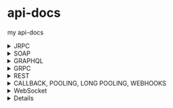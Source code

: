 # api-docs
my api-docs
<details>
  <summary>JRPC</summary>
  <h3>https://playground.open-rpc.org/</h3>
<h3>Основная структура</h3>
<ol>
<li><strong>openrpc</strong>: Указывает версию OpenRPC, которую следует использовать.</li>
<li><strong>info</strong>: Содержит метаинформацию о данной API-спецификации.
<ul>
<li><strong>version</strong>: Версия API.</li>
<li><strong>title</strong>: Название API.</li>
</ul>
</li>
<li><strong>servers</strong>: Список серверов, на которых работает API.
<ul>
<li><strong>name</strong>: Имя сервера.</li>
<li><strong>url</strong>: URL сервера, может содержать переменные.</li>
<li><strong>variables</strong>: Определение переменных, используемых в URL.
<ul>
<li><strong>version</strong>: Переменная для версионирования API, может быть "v1" или "v2".</li>
</ul>
</li>
</ul>
</li>
</ol>
<h3>Методы</h3>
<ol>
<li><strong>methods</strong>: Описание всех методов, которые API поддерживает.
<ul>
<li><strong>name</strong>: Имя метода.</li>
<li><strong>summary</strong>: Краткое описание метода.</li>
<li><strong>description</strong>: Подробное описание метода.</li>
</ul>
</li>
</ol>
<h4>Параметры метода</h4>
<ol>
<li><strong>params</strong>: Описание параметров, которые принимает метод.
<ul>
<li><strong>name</strong>: Имя параметра.</li>
<li><strong>description</strong>: Описание параметра.</li>
<li><strong>schema</strong>: Схема данных параметра (тип данных, возможные значения и т. д.).</li>
</ul>
</li>
</ol>
<h4>Результат метода</h4>
<ol>
<li><strong>result</strong>: Описание возможного результата выполнения метода.
<ul>
<li><strong>name</strong>: Имя результата.</li>
<li><strong>description</strong>: Описание результата.</li>
<li><strong>schema</strong>: Схема данных результата (тип данных, свойства и т. д.).</li>
</ul>
</li>
</ol>
<h4>Ошибки</h4>
<ol>
<li><strong>errors</strong>: Описание возможных ошибок, которые может вернуть метод.
<ul>
<li><strong>name</strong>: Имя ошибки.</li>
<li><strong>code</strong>: Код ошибки.</li>
<li><strong>message</strong>: Описание ошибки.</li>
<li><strong>data</strong>: Тип данных, которые могут быть приложены к ошибке.</li>
</ul>
</li>
</ol>
<h4>Примеры</h4>
<ol>
<li><strong>examples</strong>: Примеры использования метода.
<ul>
<li><strong>name</strong>: Имя примера.</li>
<li><strong>params</strong>: Используемые параметры в примере.</li>
<li><strong>result</strong>: Ожидаемый результат в примере.</li>
</ul>
</li>
</ol>
</details>

<details>
  <summary>SOAP</summary>
<h3>Объявления пространства имен и общие атрибуты</h3>
<ol>
<li>
<p><code>&lt;?xml version="1.0" encoding="UTF-8"?&gt;</code>: Эта строка объявляет версию XML и кодировку документа.</p>
</li>
<li>
<p><code>&lt;wsdl:definitions ... &gt;</code>: Этот элемент является корневым элементом для WSDL. Он объявляет все пространства имен и атрибуты, которые будут использоваться в этом WSDL документе.</p>
<ul>
<li><code>xmlns:soap</code>: Объявляет пространство имен для SOAP. Стандартный URL<span>&nbsp;</span><code>http://schemas.xmlsoap.org/wsdl/soap/</code><span>&nbsp;</span>используется для обозначения версии SOAP 1.1.</li>
<li><code>xmlns:tns</code>: Пространство имен для нашей конкретной службы. Здесь<span>&nbsp;</span><code>tns</code><span>&nbsp;</span>обозначает "Target Namespace".</li>
<li><code>xmlns:wsdl</code>: Стандартное пространство имен для WSDL.</li>
<li><code>xmlns:xsd</code>: Стандартное пространство имен для XML Schema.</li>
<li><code>targetNamespace</code>: Обозначает URL, который уникально идентифицирует наш веб-сервис.</li>
</ul>
</li>
</ol>
<h3>Определения типов</h3>
<ol>
<li>
<p><code>&lt;wsdl:types&gt;</code>: Элемент, который содержит определения всех типов данных, используемых в веб-сервисе.</p>
</li>
<li>
<p><code>&lt;xsd:schema targetNamespace="http://www.example.com/taskmanagement"&gt;</code>: Этот элемент определяет схему и использует то же пространство имен, что и весь веб-сервис.</p>
</li>
<li>
<p><code>&lt;xsd:element name="Task"&gt; ... &lt;/xsd:element&gt;</code>: Определяет структуру "Task", которая будет использована в сообщениях.</p>
</li>
</ol>
<h3>Определения сообщений</h3>
<ol>
<li><code>&lt;wsdl:message name="CreateTaskRequest"&gt; ... &lt;/wsdl:message&gt;</code>: Этот элемент определяет структуру входящего сообщения для операции<span>&nbsp;</span><code>CreateTask</code>.</li>
</ol>
<h3>Определения порта</h3>
<ol>
<li><code>&lt;wsdl:portType name="TaskManagementPortType"&gt; ... &lt;/wsdl:portType&gt;</code>: Элемент<span>&nbsp;</span><code>portType</code><span>&nbsp;</span>определяет набор операций, которые можно выполнить с веб-сервисом.</li>
</ol>
<h3>Определения привязки</h3>
<ol>
<li>
<p><code>&lt;wsdl:binding name="TaskManagementBinding" type="tns:TaskManagementPortType"&gt; ... &lt;/wsdl:binding&gt;</code>: Элемент<span>&nbsp;</span><code>binding</code><span>&nbsp;</span>описывает конкретные протоколы и форматы данных для операций и сообщений, определенных в<span>&nbsp;</span><code>portType</code>.</p>
</li>
<li>
<p><code>&lt;soap:binding style="document" transport="http://schemas.xmlsoap.org/soap/http"/&gt;</code>: Этот элемент уточняет, что используется стиль "document" и протокол "HTTP".</p>
</li>
</ol>
<h3>Определения службы</h3>
<ol>
<li>
<p><code>&lt;wsdl:service name="TaskManagementService"&gt; ... &lt;/wsdl:service&gt;</code>: Этот элемент определяет сервис и указывает порт (или порты), который будет использоваться.</p>
</li>
<li>
<p><code>&lt;soap:address location="http://www.example.com/taskmanagement"/&gt;</code>: Этот элемент определяет URL, по которому доступен веб-сервис.</p>
</li>
</ol>
</details>

<details>
  <summary>GRAPHQL</summary>
<p>playground -&nbsp;https://graphql.org/learn/queries/</p>
<p>Пример:</p>
<p>type Student {<br />id: ID!<br />name: String!<br />surname: String!<br />age: Int!<br />courseList: [Course!]!<br /><br />}<br />type Course {<br />id: ID!<br />name: String!<br />description: String!<br />cost: Int!<br />registrateStudentsCount: Int!<br />}<br />type Query {<br />students(offset: Int, limit: Int): [Student!]<br />courses(costFilter: Int!): [Course!]<br />courseById(id: ID!): Course<br />studentById(id: ID!): Student<br />}<br />type Mutation {<br />addStudent(name: String!, surname: String!, age: Int!): Student!<br />updateStudent(name: String!, surname: String!, age: Int!): Student!<br />deleteStudent(id: ID!): Boolean!<br />addCourse(name: String!, description: String!, cost: Int!): Course!<br />updateCourse(name: String!, description: String!, cost: Int!): Course!<br />deleteCourse(id: ID!): Boolean!<br />registrateStudent(studentId: ID!, courseId: ID!): Student!<br />unregistrateStudent(studentId: ID!, courseId: ID!): Student!<br />}</p>
</details>

<details>
  <summary>GRPC</summary>
<p>📌 Шпаргалка по gRPC PROTO с разными типами данных и CRUD-операциями</p>
<p>Этот пример демонстрирует работу с сущностью Product (товар) и включает:</p>
<p>&bull; Create (Создание)<br /> &bull; Read (Чтение)<br /> &bull; Update (Обновление)<br /> &bull; Delete (Удаление)<br /> &bull; List (Список товаров)<br /> &bull; Streaming (Реальное обновление)<br /> &bull; Разные типы данных (строки, числа, bool, enum, массивы, timestamps).</p>
<p>📌 1. Полный .proto файл с CRUD и документацией</p>
<p>// Файл: product_service.proto<br />// gRPC-сервис для управления товарами.<br />syntax = "proto3";</p>
<p>package product;</p>
<p>import "google/protobuf/timestamp.proto";<br />import "google/protobuf/empty.proto";</p>
<p>// 💾 Сервис управления товарами.<br />service ProductService {<br /> // 🆕 Создать новый товар.<br /> rpc CreateProduct (CreateProductRequest) returns (ProductResponse);<br /> <br /> // 🔍 Получить товар по ID.<br /> rpc GetProduct (GetProductRequest) returns (ProductResponse);<br /> <br /> // 📝 Обновить существующий товар.<br /> rpc UpdateProduct (UpdateProductRequest) returns (ProductResponse);<br /> <br /> // ❌ Удалить товар по ID.<br /> rpc DeleteProduct (DeleteProductRequest) returns (google.protobuf.Empty);<br /> <br /> // 📋 Получить список всех товаров.<br /> rpc ListProducts (ListProductsRequest) returns (ListProductsResponse);<br /> <br /> // 📡 Реальный стриминг обновлений товаров.<br /> rpc StreamProductUpdates (google.protobuf.Empty) returns (stream ProductResponse);<br />}</p>
<p>// 🏷️ Структура товара.<br />message Product {<br /> // Уникальный ID товара (UUID).<br /> string id = 1;<br /> <br /> // Название товара.<br /> string name = 2;<br /> <br /> // Описание товара.<br /> string description = 3;<br /> <br /> // Цена товара в центах (например, 1999 = $19.99).<br /> uint32 price = 4;<br /> <br /> // Категория товара.<br /> Category category = 5;<br /> <br /> // В наличии ли товар.<br /> bool in_stock = 6;<br /> <br /> // Дата создания.<br /> google.protobuf.Timestamp created_at = 7;<br /> <br /> // Список тегов (например, ["electronics", "sale"]).<br /> repeated string tags = 8;<br />}</p>
<p>// 🔖 Категории товаров.<br />enum Category {<br /> CATEGORY_UNSPECIFIED = 0; // Не указано.<br /> ELECTRONICS = 1; // Электроника.<br /> CLOTHING = 2; // Одежда.<br /> FOOD = 3; // Продукты питания.<br />}</p>
<p>// 📌 Запрос на создание товара.<br />message CreateProductRequest {<br /> // Название товара.<br /> string name = 1;<br /> <br /> // Описание товара.<br /> string description = 2;<br /> <br /> // Цена товара.<br /> uint32 price = 3;<br /> <br /> // Категория.<br /> Category category = 4;<br /> <br /> // В наличии ли товар.<br /> bool in_stock = 5;<br /> <br /> // Теги.<br /> repeated string tags = 6;<br />}</p>
<p>// 📌 Запрос на получение товара.<br />message GetProductRequest {<br /> // ID товара.<br /> string product_id = 1;<br />}</p>
<p>// 📌 Запрос на обновление товара.<br />message UpdateProductRequest {<br /> // ID товара.<br /> string product_id = 1;<br /> <br /> // Новое название (опционально).<br /> optional string name = 2;<br /> <br /> // Новое описание (опционально).<br /> optional string description = 3;<br /> <br /> // Новая цена (опционально).<br /> optional uint32 price = 4;<br /> <br /> // Новая категория (опционально).<br /> optional Category category = 5;<br /> <br /> // В наличии ли товар (опционально).<br /> optional bool in_stock = 6;<br /> <br /> // Новые теги (опционально).<br /> repeated string tags = 7;<br />}</p>
<p>// 📌 Запрос на удаление товара.<br />message DeleteProductRequest {<br /> // ID товара.<br /> string product_id = 1;<br />}</p>
<p>// 📌 Запрос на список товаров.<br />message ListProductsRequest {<br /> // Фильтр по категории (опционально).<br /> optional Category category = 1;<br /> <br /> // Фильтр по наличию (опционально).<br /> optional bool in_stock = 2;<br />}</p>
<p>// 📌 Ответ со списком товаров.<br />message ListProductsResponse {<br /> // Список товаров.<br /> repeated Product products = 1;<br />}</p>
<p>// 📌 Ответ с данными о товаре.<br />message ProductResponse {<br /> // Данные о товаре.<br /> Product product = 1;<br />}</p>
<p>&nbsp;</p>
<p>&bull; string &mdash; name, description, tags, id<br /> &bull; uint32 &mdash; price (цена в центах)<br /> &bull; bool &mdash; in_stock (наличие товара)<br /> &bull; enum &mdash; category (категория товара)<br /> &bull; repeated &mdash; tags (список тегов)<br /> &bull; google.protobuf.Timestamp &mdash; created_at (дата создания)<br /> &bull; optional &mdash; UpdateProductRequest, чтобы сделать поля необязательными</p>
</details>


<details>
  <summary>REST</summary>
  ![image](https://github.com/user-attachments/assets/da29e760-66d1-479c-94d3-f9f127e13feb)

</details>

<details>
  <summary>CALLBACK, POOLING, LONG POOLING, WEBHOOKS</summary>
  <h2><strong>1. Callback (Асинхронный ответ через Webhook)</strong></h2>
<h3><strong>Описание</strong></h3>
<p class="ds-markdown-paragraph">Сервер принимает запрос, выполняет долгую операцию и уведомляет клиента через&nbsp;<strong>callback URL</strong>.</p>
<h3><strong>Пример в OpenAPI/Swagger (YAML)</strong></h3>
<div class="md-code-block md-code-block-dark">
<div class="md-code-block-banner-wrap">
<div class="md-code-block-banner md-code-block-banner-lite">
<div class="_121d384">
<div class="d2a24f03"><span class="d813de27">yaml</span></div>
<div class="d2a24f03">
<div class="efa13877">
<div class="ds-button ds-button--secondary ds-button--borderless ds-button--rect ds-button--m _7db3914" tabindex="0">
<div class="ds-button__icon">&nbsp;</div>
Copy</div>
<div class="ds-button ds-button--secondary ds-button--borderless ds-button--rect ds-button--s _7db3914" tabindex="0">
<div class="ds-button__icon">&nbsp;</div>
Download</div>
</div>
</div>
</div>
</div>
</div>
<pre><span class="token key atrule">paths</span><span class="token punctuation">:</span>
  <span class="token key atrule">/api/start-process</span><span class="token punctuation">:</span>
    <span class="token key atrule">post</span><span class="token punctuation">:</span>
      <span class="token key atrule">summary</span><span class="token punctuation">:</span> Запуск асинхронной задачи
      <span class="token key atrule">requestBody</span><span class="token punctuation">:</span>
        <span class="token key atrule">required</span><span class="token punctuation">:</span> <span class="token boolean important">true</span>
        <span class="token key atrule">content</span><span class="token punctuation">:</span>
          <span class="token key atrule">application/json</span><span class="token punctuation">:</span>
            <span class="token key atrule">schema</span><span class="token punctuation">:</span>
              <span class="token key atrule">type</span><span class="token punctuation">:</span> object
              <span class="token key atrule">properties</span><span class="token punctuation">:</span>
                <span class="token key atrule">callbackUrl</span><span class="token punctuation">:</span>
                  <span class="token key atrule">type</span><span class="token punctuation">:</span> string
                  <span class="token key atrule">format</span><span class="token punctuation">:</span> uri
                  <span class="token key atrule">example</span><span class="token punctuation">:</span> <span class="token string">"https://client.com/callback"</span>
      <span class="token key atrule">responses</span><span class="token punctuation">:</span>
        <span class="token key atrule">'202'</span><span class="token punctuation">:</span>
          <span class="token key atrule">description</span><span class="token punctuation">:</span> Задача принята в обработку</pre>
</div>
<p class="ds-markdown-paragraph"><strong>Как работает:</strong></p>
<ol start="1">
<li>
<p class="ds-markdown-paragraph">Клиент отправляет запрос с&nbsp;<code>callbackUrl</code>.</p>
</li>
<li>
<p class="ds-markdown-paragraph">Сервер отвечает&nbsp;<code>202 Accepted</code>&nbsp;и позже делает POST на&nbsp;<code>callbackUrl</code>&nbsp;с результатом.</p>
</li>
</ol>
<hr />
<h2><strong>2. Polling (Периодический опрос)</strong></h2>
<h3><strong>Описание</strong></h3>
<p class="ds-markdown-paragraph">Клиент делает запросы к серверу через фиксированные интервалы.</p>
<h3><strong>Пример в OpenAPI/Swagger (YAML)</strong></h3>
<div class="md-code-block md-code-block-dark">
<div class="md-code-block-banner-wrap">
<div class="md-code-block-banner md-code-block-banner-lite">
<div class="_121d384">
<div class="d2a24f03"><span class="d813de27">yaml</span></div>
<div class="d2a24f03">
<div class="efa13877">
<div class="ds-button ds-button--secondary ds-button--borderless ds-button--rect ds-button--m _7db3914" tabindex="0">
<div class="ds-button__icon">&nbsp;</div>
Copy</div>
<div class="ds-button ds-button--secondary ds-button--borderless ds-button--rect ds-button--s _7db3914" tabindex="0">
<div class="ds-button__icon">&nbsp;</div>
Download</div>
</div>
</div>
</div>
</div>
</div>
<pre><span class="token key atrule">paths</span><span class="token punctuation">:</span>
  /api/status/<span class="token punctuation">{</span>taskId<span class="token punctuation">}</span><span class="token punctuation">:</span>
    <span class="token key atrule">get</span><span class="token punctuation">:</span>
      <span class="token key atrule">summary</span><span class="token punctuation">:</span> Проверить статус задачи
      <span class="token key atrule">parameters</span><span class="token punctuation">:</span>
        <span class="token punctuation">-</span> <span class="token key atrule">name</span><span class="token punctuation">:</span> taskId
          <span class="token key atrule">in</span><span class="token punctuation">:</span> path
          <span class="token key atrule">required</span><span class="token punctuation">:</span> <span class="token boolean important">true</span>
          <span class="token key atrule">schema</span><span class="token punctuation">:</span>
            <span class="token key atrule">type</span><span class="token punctuation">:</span> string
      <span class="token key atrule">responses</span><span class="token punctuation">:</span>
        <span class="token key atrule">'200'</span><span class="token punctuation">:</span>
          <span class="token key atrule">description</span><span class="token punctuation">:</span> Статус задачи
          <span class="token key atrule">content</span><span class="token punctuation">:</span>
            <span class="token key atrule">application/json</span><span class="token punctuation">:</span>
              <span class="token key atrule">schema</span><span class="token punctuation">:</span>
                <span class="token key atrule">type</span><span class="token punctuation">:</span> object
                <span class="token key atrule">properties</span><span class="token punctuation">:</span>
                  <span class="token key atrule">status</span><span class="token punctuation">:</span>
                    <span class="token key atrule">type</span><span class="token punctuation">:</span> string
                    <span class="token key atrule">enum</span><span class="token punctuation">:</span> <span class="token punctuation">[</span>pending<span class="token punctuation">,</span> completed<span class="token punctuation">,</span> failed<span class="token punctuation">]</span></pre>
</div>
<p class="ds-markdown-paragraph"><strong>Как работает:</strong></p>
<ol start="1">
<li>
<p class="ds-markdown-paragraph">Клиент вызывает&nbsp;<code>/api/status/123</code>&nbsp;каждые 5 секунд.</p>
</li>
<li>
<p class="ds-markdown-paragraph">Сервер возвращает&nbsp;<code>{"status": "pending"}</code>&nbsp;или&nbsp;<code>{"status": "completed"}</code>.</p>
</li>
</ol>
<hr />
<h2><strong>3. Long Polling (Долгий опрос)</strong></h2>
<h3><strong>Описание</strong></h3>
<p class="ds-markdown-paragraph">Сервер держит соединение открытым, пока не появится результат или не истечёт таймаут.</p>
<h3><strong>Пример в OpenAPI/Swagger (YAML)</strong></h3>
<div class="md-code-block md-code-block-dark">
<div class="md-code-block-banner-wrap">
<div class="md-code-block-banner md-code-block-banner-lite">
<div class="_121d384">
<div class="d2a24f03"><span class="d813de27">yaml</span></div>
<div class="d2a24f03">
<div class="efa13877">
<div class="ds-button ds-button--secondary ds-button--borderless ds-button--rect ds-button--m _7db3914" tabindex="0">
<div class="ds-button__icon">&nbsp;</div>
Copy</div>
<div class="ds-button ds-button--secondary ds-button--borderless ds-button--rect ds-button--s _7db3914" tabindex="0">
<div class="ds-button__icon">&nbsp;</div>
Download</div>
</div>
</div>
</div>
</div>
</div>
<pre><span class="token key atrule">paths</span><span class="token punctuation">:</span>
  <span class="token key atrule">/api/wait-for-update</span><span class="token punctuation">:</span>
    <span class="token key atrule">get</span><span class="token punctuation">:</span>
      <span class="token key atrule">summary</span><span class="token punctuation">:</span> Ожидание обновления (long polling)
      <span class="token key atrule">parameters</span><span class="token punctuation">:</span>
        <span class="token punctuation">-</span> <span class="token key atrule">name</span><span class="token punctuation">:</span> timeout
          <span class="token key atrule">in</span><span class="token punctuation">:</span> query
          <span class="token key atrule">schema</span><span class="token punctuation">:</span>
            <span class="token key atrule">type</span><span class="token punctuation">:</span> integer
            <span class="token key atrule">default</span><span class="token punctuation">:</span> <span class="token number">30</span>
      <span class="token key atrule">responses</span><span class="token punctuation">:</span>
        <span class="token key atrule">'200'</span><span class="token punctuation">:</span>
          <span class="token key atrule">description</span><span class="token punctuation">:</span> Данные получены
          <span class="token key atrule">content</span><span class="token punctuation">:</span>
            <span class="token key atrule">application/json</span><span class="token punctuation">:</span>
              <span class="token key atrule">schema</span><span class="token punctuation">:</span>
                <span class="token key atrule">type</span><span class="token punctuation">:</span> object
                <span class="token key atrule">properties</span><span class="token punctuation">:</span>
                  <span class="token key atrule">update</span><span class="token punctuation">:</span>
                    <span class="token key atrule">type</span><span class="token punctuation">:</span> string
        <span class="token key atrule">'304'</span><span class="token punctuation">:</span>
          <span class="token key atrule">description</span><span class="token punctuation">:</span> Нет новых данных (таймаут)</pre>
</div>
<p class="ds-markdown-paragraph"><strong>Как работает:</strong></p>
<ol start="1">
<li>
<p class="ds-markdown-paragraph">Клиент отправляет&nbsp;<code>/api/wait-for-update?timeout=30</code>.</p>
</li>
<li>
<p class="ds-markdown-paragraph">Сервер ждёт до 30 секунд и отвечает&nbsp;<code>200 OK</code>&nbsp;при новых данных или&nbsp;<code>304 Not Modified</code>&nbsp;при таймауте.</p>
</li>
</ol>
<hr />
<h2><strong>4. Webhooks (Сервер инициирует запрос)</strong></h2>
<h3><strong>Описание</strong></h3>
<p class="ds-markdown-paragraph">Клиент регистрирует URL, на который сервер отправляет события.</p>
<h3><strong>Пример в OpenAPI/Swagger (YAML)</strong></h3>
<div class="md-code-block md-code-block-dark">
<div class="md-code-block-banner-wrap">
<div class="md-code-block-banner md-code-block-banner-lite">
<div class="_121d384">
<div class="d2a24f03"><span class="d813de27">yaml</span></div>
<div class="d2a24f03">
<div class="efa13877">
<div class="ds-button ds-button--secondary ds-button--borderless ds-button--rect ds-button--m _7db3914" tabindex="0">
<div class="ds-button__icon">&nbsp;</div>
Copy</div>
<div class="ds-button ds-button--secondary ds-button--borderless ds-button--rect ds-button--s _7db3914" tabindex="0">
<div class="ds-button__icon">&nbsp;</div>
Download</div>
</div>
</div>
</div>
</div>
</div>
<pre><span class="token key atrule">paths</span><span class="token punctuation">:</span>
  <span class="token key atrule">/webhooks</span><span class="token punctuation">:</span>
    <span class="token key atrule">post</span><span class="token punctuation">:</span>
      <span class="token key atrule">summary</span><span class="token punctuation">:</span> Регистрация вебхука
      <span class="token key atrule">requestBody</span><span class="token punctuation">:</span>
        <span class="token key atrule">required</span><span class="token punctuation">:</span> <span class="token boolean important">true</span>
        <span class="token key atrule">content</span><span class="token punctuation">:</span>
          <span class="token key atrule">application/json</span><span class="token punctuation">:</span>
            <span class="token key atrule">schema</span><span class="token punctuation">:</span>
              <span class="token key atrule">type</span><span class="token punctuation">:</span> object
              <span class="token key atrule">properties</span><span class="token punctuation">:</span>
                <span class="token key atrule">url</span><span class="token punctuation">:</span>
                  <span class="token key atrule">type</span><span class="token punctuation">:</span> string
                  <span class="token key atrule">format</span><span class="token punctuation">:</span> uri
                  <span class="token key atrule">example</span><span class="token punctuation">:</span> <span class="token string">"https://client.com/webhook"</span>
                <span class="token key atrule">events</span><span class="token punctuation">:</span>
                  <span class="token key atrule">type</span><span class="token punctuation">:</span> array
                  <span class="token key atrule">items</span><span class="token punctuation">:</span>
                    <span class="token key atrule">type</span><span class="token punctuation">:</span> string
                    <span class="token key atrule">enum</span><span class="token punctuation">:</span> <span class="token punctuation">[</span>order_created<span class="token punctuation">,</span> payment_received<span class="token punctuation">]</span>
      <span class="token key atrule">responses</span><span class="token punctuation">:</span>
        <span class="token key atrule">'201'</span><span class="token punctuation">:</span>
          <span class="token key atrule">description</span><span class="token punctuation">:</span> Вебхук зарегистрирован</pre>
</div>
<p class="ds-markdown-paragraph"><strong>Как работает:</strong></p>
<ol start="1">
<li>
<p class="ds-markdown-paragraph">Клиент регистрирует URL (например,&nbsp;<code>https://client.com/webhook</code>).</p>
</li>
<li>
<p class="ds-markdown-paragraph">При событии (например,&nbsp;<code>order_created</code>) сервер делает POST на этот URL:</p>
<div class="md-code-block md-code-block-dark">
<div class="md-code-block-banner-wrap">
<div class="md-code-block-banner md-code-block-banner-lite">
<div class="_121d384">
<div class="d2a24f03"><span class="d813de27">json</span></div>
<div class="d2a24f03">
<div class="efa13877">
<div class="ds-button ds-button--secondary ds-button--borderless ds-button--rect ds-button--m _7db3914" tabindex="0">
<div class="ds-button__icon">&nbsp;</div>
Copy</div>
<div class="ds-button ds-button--secondary ds-button--borderless ds-button--rect ds-button--s _7db3914" tabindex="0">
<div class="ds-button__icon">&nbsp;</div>
Download</div>
</div>
</div>
</div>
</div>
</div>
<pre><span class="token punctuation">{</span>
  <span class="token property">"event"</span><span class="token operator">:</span> <span class="token string">"order_created"</span><span class="token punctuation">,</span>
  <span class="token property">"data"</span><span class="token operator">:</span> <span class="token punctuation">{</span><span class="token property">"orderId"</span><span class="token operator">:</span> <span class="token string">"123"</span><span class="token punctuation">}</span>
<span class="token punctuation">}</span></pre>
</div>
</li>
</ol>
<hr />
<h2><strong>Сравнение методов</strong></h2>
<div class="markdown-table-wrapper">
<table>
<thead>
<tr>
<th>Метод</th>
<th>Пример запроса (YAML)</th>
<th>Когда использовать?</th>
</tr>
</thead>
<tbody>
<tr>
<td><strong>Callback</strong></td>
<td><code>callbackUrl: "https://client.com/callback"</code></td>
<td>Долгие асинхронные операции (платежи).</td>
</tr>
<tr>
<td><strong>Polling</strong></td>
<td>GET&nbsp;<code>/api/status/{taskId}</code></td>
<td>Простые задачи с допустимой задержкой.</td>
</tr>
<tr>
<td><strong>Long Polling</strong></td>
<td>GET&nbsp;<code>/api/wait-for-update?timeout=30</code></td>
<td>Чат, уведомления в реальном времени.</td>
</tr>
<tr>
<td><strong>Webhooks</strong></td>
<td>POST&nbsp;<code>/webhooks</code>&nbsp;с&nbsp;<code>url</code>&nbsp;и&nbsp;<code>events</code></td>
<td>Мгновенные события (GitHub, Stripe).</td>
</tr>
</tbody>
</table>
</div>
<hr />
<h3><strong>Когда что выбирать?</strong></h3>
<ul>
<li>
<p class="ds-markdown-paragraph"><strong>Callback</strong>&nbsp;&rarr; Если сервер должен уведомить клиента&nbsp;<strong>однократно</strong>&nbsp;после операции.</p>
</li>
<li>
<p class="ds-markdown-paragraph"><strong>Polling</strong>&nbsp;&rarr; Если клиент может ждать и проверять статус вручную.</p>
</li>
<li>
<p class="ds-markdown-paragraph"><strong>Long Polling</strong>&nbsp;&rarr; Если нужно сократить число запросов, но WebSockets недоступны.</p>
</li>
<li>
<p class="ds-markdown-paragraph"><strong>Webhooks</strong>&nbsp;&rarr; Если сервер должен мгновенно уведомлять клиента о событиях.</p>
</li>
</ul>  
</details>

<details>
  <summary>WebSocket</summary>
  <h2>Спецификация WebSocket API для Онлайн-Аукционов</h2>
<h3>Конечные точки</h3>
<ul>
<li>WebSocket Endpoint:&nbsp;<code>ws://your-api-endpoint/auction</code></li>
</ul>
<h3>Сообщения</h3>
<h4>Сообщения от Клиента к Серверу</h4>
<ol>
<li>
<p><strong>Добавить новый предмет</strong></p>
<ul>
<li>Тип:&nbsp;<code>addItem</code></li>
<li>Полезная нагрузка:
<ul>
<li><code>id</code>: Уникальный ID</li>
<li><code>name</code>: Название предмета</li>
<li><code>startingBid</code>: Начальная ставка для аукциона</li>
</ul>
</li>
</ul>
</li>
<li>
<p><strong>Запустить аукцион</strong></p>
<ul>
<li>Тип:&nbsp;<code>startAuction</code></li>
<li>Полезная нагрузка:
<ul>
<li><code>id</code>: Уникальный ID предмета для аукциона</li>
</ul>
</li>
</ul>
</li>
<li>
<p><strong>Сделать ставку</strong></p>
<ul>
<li>Тип:&nbsp;<code>placeBid</code></li>
<li>Полезная нагрузка:
<ul>
<li><code>id</code>: Уникальный ID предмета</li>
<li><code>amount</code>: Сумма ставки</li>
<li><code>userId</code>: ID пользователя, делающего ставку</li>
</ul>
</li>
</ul>
</li>
<li>
<p><strong>Обновить баланс</strong></p>
<ul>
<li>Тип:&nbsp;<code>updateBalance</code></li>
<li>Полезная нагрузка:
<ul>
<li><code>userId</code>: ID пользователя</li>
<li><code>amount</code>: Новая сумма на балансе</li>
</ul>
</li>
</ul>
</li>
</ol>
<h4>Сообщения от Сервера к Клиенту</h4>
<ol>
<li>
<p><strong>Аукцион начался</strong></p>
<ul>
<li>Тип:&nbsp;<code>auctionStarted</code></li>
<li>Полезная нагрузка:
<ul>
<li><code>id</code>: Уникальный ID предмета</li>
<li><code>currentBid</code>: Текущая максимальная ставка</li>
<li><code>status</code>: "В процессе"</li>
</ul>
</li>
</ul>
</li>
<li>
<p><strong>Обновление ставки</strong></p>
<ul>
<li>Тип:&nbsp;<code>bidUpdate</code></li>
<li>Полезная нагрузка:
<ul>
<li><code>id</code>: Уникальный ID предмета</li>
<li><code>currentBid</code>: Новая максимальная ставка</li>
</ul>
</li>
</ul>
</li>
<li>
<p><strong>Аукцион завершился</strong></p>
<ul>
<li>Тип:&nbsp;<code>auctionEnded</code></li>
<li>Полезная нагрузка:
<ul>
<li><code>id</code>: Уникальный ID предмета</li>
<li><code>winnerId</code>: ID победившего пользователя</li>
<li><code>finalBid</code>: Итоговая максимальная ставка</li>
</ul>
</li>
</ul>
</li>
</ol>
<h3>Дополнительные возможности</h3>
<ul>
<li><strong>Уведомления в реальном времени</strong>: Сервер будет отправлять сообщения&nbsp;<code>bidUpdate</code>&nbsp;всем подключенным клиентам, когда будет сделана новая ставка.</li>
</ul>
<h3>Бонусные функции</h3>
<ul>
<li><strong>Автоставки</strong>: Клиенты могут отправить сообщение&nbsp;<code>setAutoBid</code>, чтобы автоматически увеличивать ставку до определенного предела.
<ul>
<li>Тип:&nbsp;<code>setAutoBid</code></li>
<li>Полезная нагрузка:
<ul>
<li><code>id</code>: Уникальный ID предмета</li>
<li><code>userId</code>: ID пользователя</li>
<li><code>limit</code>: Максимальная сумма, до которой может быть сделана автоставка</li>
</ul>
</li>
</ul>
</li>
</ul>
</details>

<details>
<h4>1. Топики Kafka</h4>
<ol>
<li><strong>Order-Confirmation</strong>: для сообщений о подтверждении заказа.</li>
<li><strong>Order-Status-Update</strong>: для сообщений о смене статуса заказа.</li>
<li><strong>Order-Cancellation</strong>: для сообщений об отмене заказа.</li>
<li><strong>Customer-Notification</strong>: для уведомлений клиентам.</li>
</ol>
<h4>2. Формат сообщений</h4>
<ul>
<li><strong>Order-Confirmation</strong>:
<ul>
<li>Key:&nbsp;<code>order_id</code></li>
<li>Value:&nbsp;<code>{ "customer_id": "XYZ", "products": [{"id": "A", "price": 10}, {"id": "B", "price": 20}], "status": "new" }</code></li>
</ul>
</li>
<li><strong>Order-Status-Update</strong>:
<ul>
<li>Key:&nbsp;<code>order_id</code></li>
<li>Value:&nbsp;<code>{ "status": "processing/shipped/cancelled" }</code></li>
</ul>
</li>
<li><strong>Order-Cancellation</strong>:
<ul>
<li>Key:&nbsp;<code>order_id</code></li>
<li>Value:&nbsp;<code>{ "reason": "customer request/stock unavailability" }</code></li>
</ul>
</li>
<li><strong>Customer-Notification</strong>:
<ul>
<li>Key:&nbsp;<code>customer_id</code></li>
<li>Value:&nbsp;<code>{ "order_id": "123", "message": "Your order is now shipped." }</code></li>
</ul>
</li>
</ul>
<h4>3. Обработка ошибок и отказоустойчивость</h4>
<ul>
<li><strong>Dead-letter queues</strong>: для сообщений, которые не удалось обработать.</li>
<li><strong>Retry policies</strong>: автоматическая попытка повторной обработки в случае временной ошибки.</li>
<li><strong>Monitoring &amp; Alerts</strong>: настроить систему мониторинга для отслеживания ошибок.</li>
</ul>
<h4>4. Хранение состояния</h4>
<ul>
<li>Хранение текущего статуса каждого заказа в базе данных для быстрого доступа.</li>
<li>Снапшоты статуса заказа для возможности восстановления.</li>
</ul>

</details>
